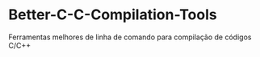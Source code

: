 # Better-C-C-Compilation-Tools
Ferramentas melhores de linha de comando para compilação de códigos C/C++
